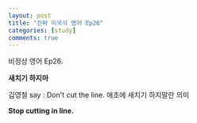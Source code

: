 ```yaml
---
layout: post
title: "진짜 미국식 영어 Ep26"
categories: [study]
comments: true
---
```


비정상 영어 Ep26.

<b>새치기 하지마</b>

김영철 say : Don't cut the line. 애초에 새치기 하지말란 의미

<b>Stop cutting in line.</b>
